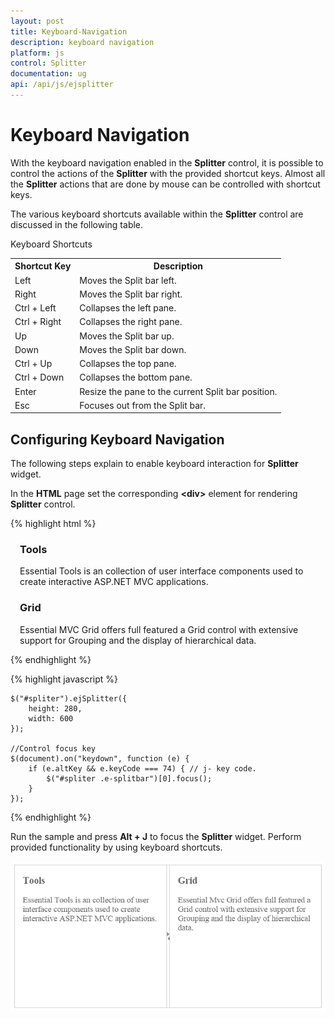 ```yaml
---
layout: post
title: Keyboard-Navigation
description: keyboard navigation
platform: js
control: Splitter
documentation: ug
api: /api/js/ejsplitter
---
```


# Keyboard Navigation

With the keyboard navigation enabled in the **Splitter** control, it is possible to control the actions of the **Splitter** with the provided shortcut keys. Almost all the **Splitter** actions that are done by mouse can be controlled with shortcut keys.

The various keyboard shortcuts available within the **Splitter** control are discussed in the following table.

Keyboard Shortcuts

<table>
<tr>
<th>
Shortcut Key</th><th>
Description</th></tr>
<tr>
<td>
Left</td><td>
Moves the Split bar left. </td></tr>
<tr>
<td>
Right</td><td>
Moves the Split bar right. </td></tr>
<tr>
<td>
Ctrl + Left</td><td>
Collapses the left pane.</td></tr>
<tr>
<td>
Ctrl + Right</td><td>
Collapses the right pane.</td></tr>
<tr>
<td>
Up</td><td>
Moves the Split bar up.</td></tr>
<tr>
<td>
Down</td><td>
Moves the Split bar down.</td></tr>
<tr>
<td>
Ctrl + Up</td><td>
Collapses the top pane.</td></tr>
<tr>
<td>
Ctrl + Down</td><td>
Collapses the bottom pane.</td></tr>
<tr>
<td>
Enter</td><td>
Resize the pane to the current Split bar position.</td></tr>
<tr>
<td>
Esc</td><td>
Focuses out from the Split bar.</td></tr>
</table>

## Configuring Keyboard Navigation

The following steps explain to enable keyboard interaction for **Splitter** widget.

In the **HTML** page set the corresponding **&lt;div&gt;** element for rendering **Splitter** control. 

{% highlight html %}

<div id="splitter">
    <div>
        <div style="padding: 0px 15px;">
            <h3 class="h3">Tools </h3>
            Essential Tools is an collection of user interface components used to create interactive
            ASP.NET MVC applications.
        </div>
    </div>
    <div>
        <div style="padding: 0px 15px;">
            <h3 class="h3">Grid </h3>
            Essential MVC Grid offers full featured a Grid control with extensive support for
            Grouping and the display of hierarchical data.
        </div>
    </div>
</div> 

{% endhighlight %}

{% highlight javascript %}


    $("#spliter").ejSplitter({
        height: 280, 
        width: 600
    });
    
    //Control focus key
    $(document).on("keydown", function (e) {
        if (e.altKey && e.keyCode === 74) { // j- key code.
            $("#spliter .e-splitbar")[0].focus();
        }
    });


{% endhighlight %}

Run the sample and press **Alt + J** to focus the **Splitter** widget. Perform provided functionality by using keyboard shortcuts.

![](/js/Splitter/Keyboard-Navigation_images/Keyboard-Navigation_img1.png) 

